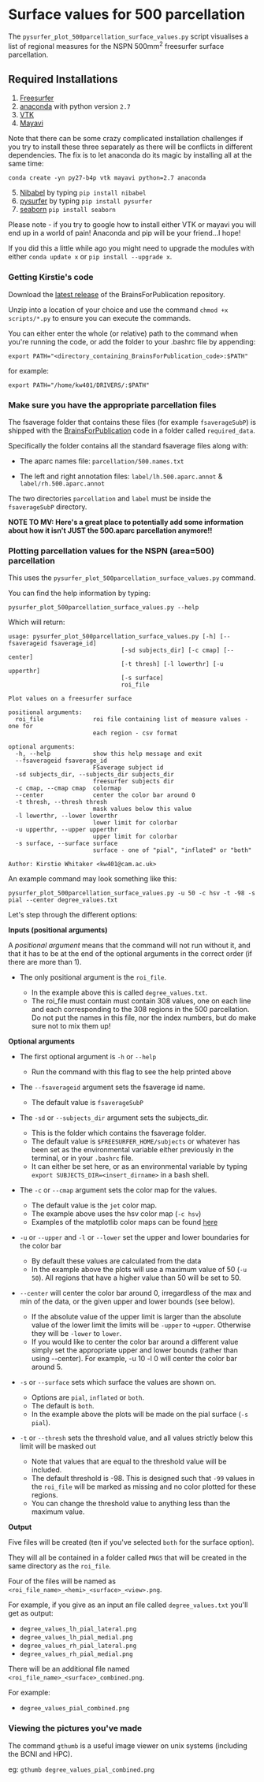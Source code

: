 # Surface values for 500 parcellation

The `pysurfer_plot_500parcellation_surface_values.py` script visualises a list of regional measures for the NSPN 500mm<sup>2</sup> freesurfer surface parcellation.


## Required Installations

1. [Freesurfer](https://surfer.nmr.mgh.harvard.edu/fswiki/DownloadAndInstall)
2. [anaconda](http://continuum.io/downloads#all) with python version `2.7`
3. [VTK](http://www.vtk.org/VTK/resources/software.html#latestcand)
4. [Mayavi](http://mayavi.sourceforge.net/install.html)

Note that there can be some crazy complicated installation challenges if you try to install these three separately as there will be conflicts in different dependencies. The fix is to let anaconda do its magic by installing all at the same time:
    
    conda create -yn py27-b4p vtk mayavi python=2.7 anaconda

5. [Nibabel](http://nipy.sourceforge.net/nibabel/installation.html#installation) by typing `pip install nibabel`
6. [pysurfer](http://pysurfer.github.io/install.html) by typing `pip install pysurfer`
7. [seaborn](http://seaborn.pydata.org/index.html) `pip install seaborn`

Please note - if you try to google how to install either VTK or mayavi you will end up in a world of pain! Anaconda and pip will be your friend...I hope!

If you did this a little while ago you might need to upgrade the modules with either `conda update x` or `pip install --upgrade x`.

### Getting Kirstie's code

Download the [latest release](https://github.com/KirstieJane/BrainsForPublication/releases) of the BrainsForPublication repository.

Unzip into a location of your choice and use the command `chmod +x scripts/*.py` to ensure you can execute the commands.

You can either enter the whole (or relative) path to the command when you're running the code, or add the folder to your .bashrc file by appending:

    export PATH="<directory_containing_BrainsForPublication_code>:$PATH"

for example:

    export PATH="/home/kw401/DRIVERS/:$PATH"

### Make sure you have the appropriate parcellation files

The fsaverage folder that contains these files (for example `fsaverageSubP`) is shipped with the [BrainsForPublication](https://github.com/KirstieJane/BrainsForPublication/releases) code in a folder called `required_data`.

Specifically the folder contains all the standard fsaverage files along with:

* The aparc names file: `parcellation/500.names.txt`

* The left and right annotation files: `label/lh.500.aparc.annot` & `label/rh.500.aparc.annot`

The two directories `parcellation` and `label` must be inside the `fsaverageSubP` directory.

**NOTE TO MV: Here's a great place to potentially add some information about how it isn't JUST the 500.aparc parcellation anymore!!**

### Plotting parcellation values for the NSPN (area=500) parcellation

This uses the `pysurfer_plot_500parcellation_surface_values.py` command.

You can find the help information by typing:

`pysurfer_plot_500parcellation_surface_values.py --help`

Which will return:

    usage: pysurfer_plot_500parcellation_surface_values.py [-h] [--fsaverageid fsaverage_id]
                                    [-sd subjects_dir] [-c cmap] [--center]
                                    [-t thresh] [-l lowerthr] [-u upperthr]
                                    [-s surface]
                                    roi_file

    Plot values on a freesurfer surface

    positional arguments:
      roi_file              roi file containing list of measure values - one for
                            each region - csv format

    optional arguments:
      -h, --help            show this help message and exit
      --fsaverageid fsaverage_id
                            FSaverage subject id
      -sd subjects_dir, --subjects_dir subjects_dir
                            freesurfer subjects dir
      -c cmap, --cmap cmap  colormap
      --center              center the color bar around 0
      -t thresh, --thresh thresh
                            mask values below this value
      -l lowerthr, --lower lowerthr
                            lower limit for colorbar
      -u upperthr, --upper upperthr
                            upper limit for colorbar
      -s surface, --surface surface
                            surface - one of "pial", "inflated" or "both"

    Author: Kirstie Whitaker <kw401@cam.ac.uk>

An example command may look something like this:

`pysurfer_plot_500parcellation_surface_values.py -u 50 -c hsv -t -98 -s pial --center degree_values.txt`

Let's step through the different options:

**Inputs (positional arguments)**

A *positional argument* means that the command will not run without it, and that it has to be at the end of the optional arguments in the correct order (if there are more than 1).

* The only positional argument is the `roi_file`.

    * In the example above this is called `degree_values.txt`.
    * The roi_file must contain must contain 308 values, one on each line and each corresponding to the 308 regions in the 500 parcellation. Do not put the names in this file, nor the index numbers, but do make sure not to mix them up!

**Optional arguments**

* The first optional argument is `-h` or `--help`
    * Run the command with this flag to see the help printed above

* The `--fsaverageid` argument sets the fsaverage id name.
    * The default value is `fsaverageSubP`

* The `-sd` or `--subjects_dir` argument sets the subjects_dir.
    * This is the folder which contains the fsaverage folder.
    * The default value is `$FREESURFER_HOME/subjects` or whatever has been set as the environmental variable either previously in the terminal, or in your `.bashrc` file.
    * It can either be set here, or as an environmental variable by typing `export SUBJECTS_DIR=<insert_dirname>` in a bash shell.

* The `-c` or `--cmap` argument sets the color map for the values.
    * The default value is the `jet` color map.
    * The example above uses the hsv color map (`-c hsv`)
    * Examples of the matplotlib color maps can be found [here](http://matplotlib.org/examples/color/colormaps_reference.html)

* `-u` or `--upper` and `-l` or `--lower` set the upper and lower boundaries for the color bar
    * By default these values are calculated from the data
    * In the example above the plots will use a maximum value of 50 (`-u 50`). All regions that have a higher value than 50 will be set to 50.

* `--center` will center the color bar around 0, irregardless of the max and min of the data, or the given upper and lower bounds (see below).
    * If the absolute value of the upper limit is larger than the absolute value of the lower limit the limits will be `-upper` to `+upper`. Otherwise they will be `-lower` to `lower`.
    * If you would like to center the color bar around a different value simply set the appropriate upper and lower bounds (rather than using --center). For example, -u 10 -l 0 will center the color bar around 5.

* `-s` or `--surface` sets which surface the values are shown on.
    * Options are `pial`, `inflated` or `both`.
    * The default is `both`.
    * In the example above the plots will be made on the pial surface (`-s pial`).

* `-t` or `--thresh` sets the threshold value, and all values strictly below this limit will be masked out
    * Note that values that are equal to the threshold value will be included.
    * The default threshold is -98. This is designed such that `-99` values in the `roi_file` will be marked as missing and no color plotted for these regions.
    * You can change the threshold value to anything less than the maximum value.

**Output**

Five files will be created (ten if you've selected `both` for the surface option).

They will all be contained in a folder called `PNGS` that will be created in the same directory as the `roi_file`.

Four of the files will be named as `<roi_file_name>_<hemi>_<surface>_<view>.png`.

For example, if you give as an input an file called `degree_values.txt` you'll get as output:

* `degree_values_lh_pial_lateral.png`
* `degree_values_lh_pial_medial.png`
* `degree_values_rh_pial_lateral.png`
* `degree_values_rh_pial_medial.png`

There will be an additional file named `<roi_file_name>_<surface>_combined.png`.

For example:

* `degree_values_pial_combined.png`

### Viewing the pictures you've made

The command `gthumb` is a useful image viewer on unix systems (including the BCNI and HPC).

eg: `gthumb degree_values_pial_combined.png`
